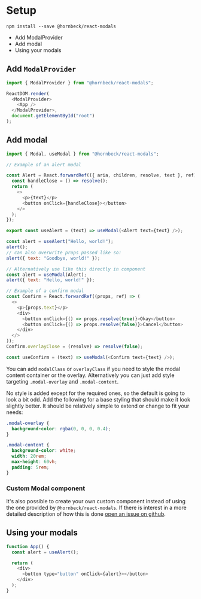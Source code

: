 # Setup

`npm install --save @hornbeck/react-modals`

- Add ModalProvider
- Add modal
- Using your modals

## Add `ModalProvider`

```js
import { ModalProvider } from "@hornbeck/react-modals";

ReactDOM.render(
  <ModalProvider>
    <App />
  </ModalProvider>,
  document.getElementById("root")
);
```

## Add modal

```js
import { Modal, useModal } from "@hornbeck/react-modals";

// Example of an alert modal

const Alert = React.forwardRef(({ aria, children, resolve, text }, ref) => {
  const handleClose = () => resolve();
  return (
    <>
      <p>{text}</p>
      <button onClick={handleClose}></button>
    </>
  );
});

export const useAlert = (text) => useModal(<Alert text={text} />);

const alert = useAlert("Hello, world!");
alert();
// can also overwrite props passed like so:
alert({ text: "Goodbye, world!" });

// Alternatively use like this directly in component
const alert = useModal(Alert);
alert({ text: "Hello, world!" });

// Example of a confirm modal
const Confirm = React.forwardRef((props, ref) => (
  <>
    <p>{props.text}</p>
    <div>
      <button onClick={() => props.resolve(true)}>Okay</button>
      <button onClick={() => props.resolve(false)}>Cancel</button>
    </div>
  </>
));
Confirm.overlayClose = (resolve) => resolve(false);

const useConfirm = (text) => useModal(<Confirm text={text} />);
```

You can add `modalClass` or `overlayClass` if you need to style the modal content
container or the overlay.
Alternatively you can just add style targeting `.modal-overlay` and `.modal-content`.

No style is added except for the required ones, so the default is going to look
a bit odd.
Add the following for a base styling that should make it look slightly better.
It should be relatively simple to extend or change to fit your needs:

```css
.modal-overlay {
  background-color: rgba(0, 0, 0, 0.4);
}

.modal-content {
  background-color: white;
  width: 20rem;
  max-height: 60vh;
  padding: 5rem;
}
```

### Custom Modal component

It's also possible to create your own custom component instead of using the one
provided by `@hornbeck/react-modals`. If there is interest in a more detailed
description of how this is done
[open an issue on github](https://github.com/MadsHornbeck/react-modals/issues).

## Using your modals

```js
function App() {
  const alert = useAlert();

  return (
    <div>
      <button type="button" onClick={alert}></button>
    </div>
  );
}
```
